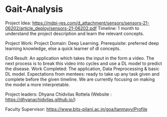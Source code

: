 # Gait-Analysis

Project Idea: https://mdpi-res.com/d_attachment/sensors/sensors-21-06202/article_deploy/sensors-21-06202.pdf
Timeline: 1 month to understand the project description and learn the relevant concepts.

Project Work:
Project Domain: Deep Learning.
Prerequisite: preferred deep learning knowledge, else a quick learner of dl concepts.

End Result: An application which takes the input in the form a video. The next process is to break this video into cycles and use a DL model to predict the disease.
Work Completed: The application, Data Preprocessing & basic DL model.
Expectations from mentees: ready to take up any task given and complete before the given timeline. We are currently focusing on making the model a more interpretable.

Project leaders: Dhyana Chidvilas Rottela (Website : https://dhyanachidvilas.github.io/)

Faculty Supervisor: https://www.bits-pilani.ac.in/goa/tanmayv/Profile
